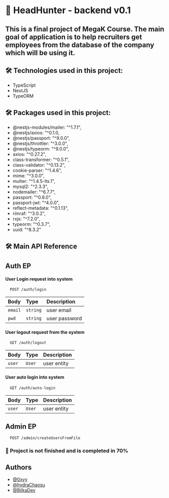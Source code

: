 
# 🚀 HeadHunter - backend v0.1 

## This is a final project of MegaK Course. The main goal of application is to help recruiters get employees from the database of the company which will be using it.




## 🛠 Technologies used in this project:
- TypeScript
- NestJS
- TypeORM

## 🛠 Packages used in this project:
- @nestjs-modules/mailer: "^1.7.1",
- @nestjs/axios: "^0.1.0,
- @nestjs/passport: "^9.0.0",
- @nestjs/throttler: "^3.0.0",
- @nestjs/typeorm: "^9.0.0",
- axios: "^0.27.2",
- class-transformer: "^0.5.1",
- class-validator: "^0.13.2",
- cookie-parser: "^1.4.6",
- mime: "^3.0.0",
- multer: "^1.4.5-lts.1",
- mysql2: "^2.3.3",
- nodemailer: "^6.7.7",
- passport: "^0.6.0",
- passport-jwt: "^4.0.0",
- reflect-metadata: "^0.1.13",
- rimraf: "^3.0.2",
- rxjs: "^7.2.0",
- typeorm: "^0.3.7",
- uuid: "^8.3.2"

## 🛠 Main API Reference
## Auth EP
#### User Login request into system

```http
  POST /auth/login
```

| Body | Type     | Description                       |
| :-------- | :------- | :-------------------------------- |
| `email`      | `string` | user email |
| `pwd`      | `string` | user password  |


#### User logout request from the system

```http
  GET /auth/logout
```

| Body | Type     | Description                       |
| :-------- | :------- | :-------------------------------- |
| `user`      | `User` | user entity |

#### User auto login into system

```http
  GET /auth/auto-login
```

| Body | Type     | Description                       |
| :-------- | :------- | :-------------------------------- |
| `user`      | `User` | user entity |

## Admin EP

```http
  POST /admin/createUsersFromFile
```


### 👋 Project is not finished and is completed in 70%
## Authors

- [@0xyy](https://github.com/0xyy)
- [@hydraChaosu](https://github.com/hydraChaosu)
- [@BilkaDev](https://github.com/BilkaDev)




